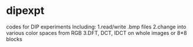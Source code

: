 # dipexpt
codes for DIP experiments
Including:
  1.read/write .bmp files
  2.change into various color spaces from RGB
  3.DFT, DCT, IDCT on whole images or 8*8 blocks
